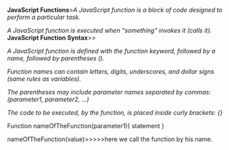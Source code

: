 **JavaScript Functions**>*A JavaScript function is a block of code designed to perform a particular task.*

*A JavaScript function is executed when "something" invokes it (calls it).*
**JavaScript Function Syntax**>>

*A JavaScript function is defined with the function keyword, followed by a name, followed by parentheses ().*

*Function names can contain letters, digits, underscores, and dollar signs (same rules as variables).*

*The parentheses may include parameter names separated by commas:
(parameter1, parameter2, ...)*

*The code to be executed, by the function, is placed inside curly brackets: {}*

Function nameOfTheFunction(parameter1){
statement
}

nameOfTheFunction(value)>>>>>here we call the function by his name.